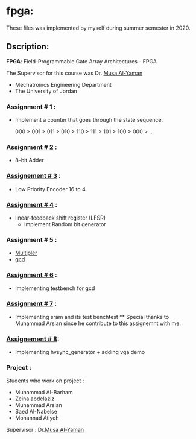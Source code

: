 # fpga: 


These files was implemented by myself during summer semester in 2020. 

## Dscription: 

**FPGA**: Field-Programmable Gate Array Architectures - FPGA

The Supervisor for this course was Dr. [Musa Al-Yaman](https://scholar.google.com/citations?user=er0VK84AAAAJ&hl=en)

* Mechatroincs Engineering Department 
* The University of Jordan


### Assignment # 1 : 

* Implement a counter that goes through the state sequence.

  000 > 001 > 011 > 010 > 110 > 111 > 101 > 100 > 000 > ...


### [Assignment # 2](https://github.com/MuhammadAlBarham/fpga/tree/master/8_bits%20Adder/Assignment_2_Test) : 

* 8-bit Adder 

### [Assignement # 3](https://github.com/MuhammadAlBarham/fpga/tree/master/16_to_14_Low_Priority_Encoder) : 

* Low Priority Encoder 16 to 4.

### [Assignment # 4](https://github.com/MuhammadAlBarham/fpga/tree/master/LFSR_assignment_4) : 

* linear-feedback shift register (LFSR) 
   * Implement Random bit generator 

### Assignment # 5 :

* [Multipler](https://github.com/MuhammadAlBarham/fpga/tree/master/Multiplier) 
* [gcd](https://github.com/MuhammadAlBarham/fpga/tree/master/gcd)

### [Assignment # 6](https://github.com/MuhammadAlBarham/fpga/tree/master/gcd_testbench/Test_1) : 

* Implementing testbench for gcd 

### [Assignment # 7](https://github.com/MuhammadAlBarham/fpga/tree/master/sram/Test_RAM) : 

* Implementing sram and its test benchtest 
  ** Special thanks to Muhammad Arslan since he contribute to this assignemnt with me.
  
### [Assignement # 8](https://github.com/MuhammadAlBarham/fpga/tree/master/vga%20demo%20and%20hvsync_generator): 

* Implementing hvsync_generator + adding vga demo

### Project :

Students who work on project : 

- Muhammad Al-Barham
- Zeina abdelaziz
- Muhammad Arslan 
- Saed Al-Nabelse 
- Mohannad Atiyeh

Supervisor : Dr.[Musa Al-Yaman](https://scholar.google.com/citations?user=er0VK84AAAAJ&hl=en)



